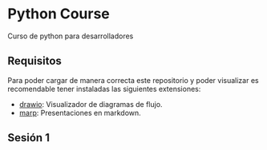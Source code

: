 # Python Course

Curso de python para desarrolladores

## Requisitos

Para poder cargar de manera correcta este repositorio y poder visualizar es recomendable
tener instaladas las siguientes extensiones:

- [drawio](https://marketplace.visualstudio.com/items?itemName=hediet.vscode-drawio): Visualizador de diagramas de flujo.
- [marp](https://marketplace.visualstudio.com/items?itemName=marp-team.marp-vscode): Presentaciones en markdown.



## Sesión 1